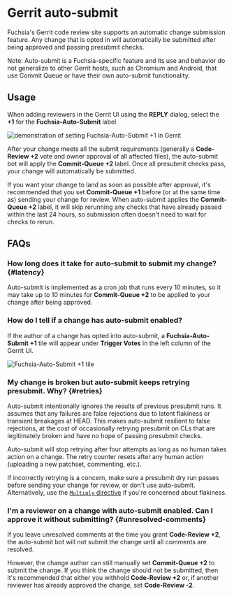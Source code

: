 # Gerrit auto-submit

Fuchsia's Gerrit code review site supports an automatic change submission
feature. Any change that is opted in will automatically be submitted after being
approved and passing presubmit checks.

Note: Auto-submit is a Fuchsia-specific feature and its use and behavior do not
generalize to other Gerrit hosts, such as Chromium and Android, that use Commit
Queue or have their own auto-submit functionality.

## Usage

When adding reviewers in the Gerrit UI using the **REPLY** dialog, select the
**+1** for the **Fuchsia-Auto-Submit** label.

![demonstration of setting Fuchsia-Auto-Submit +1 in Gerrit](/docs/development/source_code/auto_submit_usage.gif)

After your change meets all the submit requirements (generally a **Code-Review
+2** vote and owner approval of all affected files), the auto-submit bot will
apply the **Commit-Queue +2** label. Once all presubmit checks pass, your change
will automatically be submitted.

If you want your change to land as soon as possible after approval, it's
recommended that you set **Commit-Queue +1** before (or at the same time as)
sending your change for review. When auto-submit applies the **Commit-Queue +2**
label, it will skip rerunning any checks that have already passed within the
last 24 hours, so submission often doesn't need to wait for checks to rerun.

## FAQs

### How long does it take for auto-submit to submit my change? {#latency}

Auto-submit is implemented as a cron job that runs every 10 minutes, so it may
take up to 10 minutes for **Commit-Queue +2** to be applied to your change after
being approved.

### How do I tell if a change has auto-submit enabled?

If the author of a change has opted into auto-submit, a **Fuchsia-Auto-Submit
+1** tile will appear under **Trigger Votes** in the left column of the Gerrit
UI.

![Fuchsia-Auto-Submit +1 tile](/docs/development/source_code/auto_submit_selected.png)

### My change is broken but auto-submit keeps retrying presubmit. Why? {#retries}

Auto-submit intentionally ignores the results of previous presubmit runs. It
assumes that any failures are false rejections due to latent flakiness or
transient breakages at HEAD. This makes auto-submit resilient to false
rejections, at the cost of occasionally retrying presubmit on CLs that are
legitimately broken and have no hope of passing presubmit checks.

Auto-submit will stop retrying after four attempts as long as no human takes
action on a change. The retry counter resets after any human action (uploading a
new patchset, commenting, etc.).

If incorrectly retrying is a concern, make sure a presubmit dry run passes
before sending your change for review, or don't use auto-submit. Alternatively,
use the
[`Multiply` directive](/docs/development/testing/testing_for_flakiness_in_cq.md)
if you're concerned about flakiness.

### I'm a reviewer on a change with auto-submit enabled. Can I approve it without submitting? {#unresolved-comments}

If you leave unresolved comments at the time you grant **Code-Review +2**, the
auto-submit bot will not submit the change until all comments are resolved.

However, the change author can still manually set **Commit-Queue +2** to submit
the change. If you think the change should not be submitted, then it's
recommended that either you withhold **Code-Review +2** or, if another reviewer
has already approved the change, set **Code-Review -2**.
